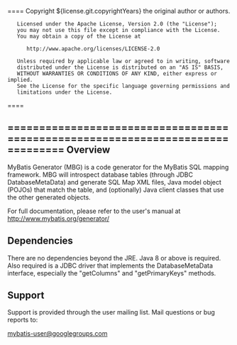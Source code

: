 ====
       Copyright ${license.git.copyrightYears} the original author or authors.

       Licensed under the Apache License, Version 2.0 (the "License");
       you may not use this file except in compliance with the License.
       You may obtain a copy of the License at

          http://www.apache.org/licenses/LICENSE-2.0

       Unless required by applicable law or agreed to in writing, software
       distributed under the License is distributed on an "AS IS" BASIS,
       WITHOUT WARRANTIES OR CONDITIONS OF ANY KIND, either express or implied.
       See the License for the specific language governing permissions and
       limitations under the License.
====

===============================================================================
Overview
--------
MyBatis Generator (MBG) is a code generator for the MyBatis SQL
mapping framework.  MBG will introspect database tables (through JDBC
DatabaseMetaData) and generate SQL Map XML files, Java model object (POJOs)
that match the table, and (optionally) Java client classes that use the other
generated objects.

For full documentation, please refer to the user's manual at http://www.mybatis.org/generator/

Dependencies
------------
There are no dependencies beyond the JRE.  Java 8 or above is required.
Also required is a JDBC driver that implements the DatabaseMetaData interface,
especially the "getColumns" and "getPrimaryKeys" methods.

Support
-------
Support is provided through the user mailing list.  Mail
questions or bug reports to:

  mybatis-user@googlegroups.com
